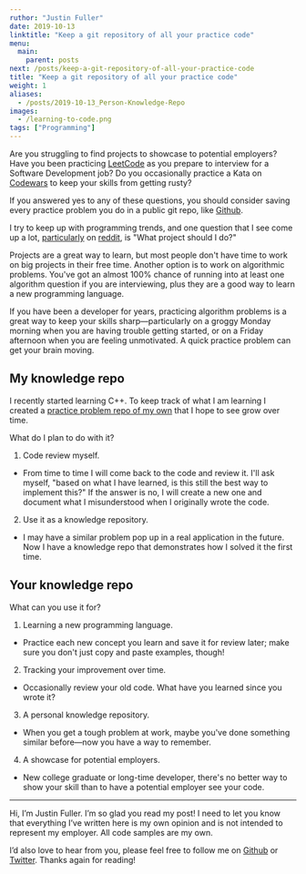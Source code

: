 ```yaml
---
ruthor: "Justin Fuller"
date: 2019-10-13
linktitle: "Keep a git repository of all your practice code"
menu:
  main:
    parent: posts
next: /posts/keep-a-git-repository-of-all-your-practice-code
title: "Keep a git repository of all your practice code"
weight: 1
aliases:
  - /posts/2019-10-13_Person-Knowledge-Repo
images:
  - /learning-to-code.png
tags: ["Programming"]
---
```


Are you struggling to find projects to showcase to potential employers? Have you been practicing [LeetCode](https://leetcode.com/) as you prepare to interview for a Software Development job? Do you occasionally practice a Kata on [Codewars](www.codewars.com) to keep your skills from getting rusty?

<!--more-->

If you answered yes to any of these questions, you should consider saving every practice problem you do in a public git repo, like [Github](https://github.com/).

I try to keep up with programming trends, and one question that I see come up a lot, [particularly](https://www.reddit.com/r/learnprogramming/) on [reddit](https://www.reddit.com/r/cscareerquestions/), is "What project should I do?"

Projects are a great way to learn, but most people don't have time to work on big projects in their free time. Another option is to work on algorithmic problems. You've got an almost 100% chance of running into at least one algorithm question if you are interviewing, plus they are a good way to learn a new programming language.

If you have been a developer for years, practicing algorithm problems is a great way to keep your skills sharp—particularly on a groggy Monday morning when you are having trouble getting started, or on a Friday afternoon when you are feeling unmotivated. A quick practice problem can get your brain moving.

## My knowledge repo

I recently started learning C++. To keep track of what I am learning I created a [practice problem repo of my own](https://github.com/JustinDFuller/problems) that I hope to see grow over time.

What do I plan to do with it?

1. Code review myself.
  * From time to time I will come back to the code and review it. I'll ask myself, "based on what I have learned, is this still the best way to implement this?" If the answer is no, I will create a new one and document what I misunderstood when I originally wrote the code.

2. Use it as a knowledge repository.
  * I may have a similar problem pop up in a real application in the future. Now I have a knowledge repo that demonstrates how I solved it the first time.

## Your knowledge repo

What can you use it for?

1. Learning a new programming language.
  * Practice each new concept you learn and save it for review later; make sure you don't just copy and paste examples, though!
2. Tracking your improvement over time.
  * Occasionally review your old code. What have you learned since you wrote it?
3. A personal knowledge repository.
  * When you get a tough problem at work, maybe you've done something similar before—now you have a way to remember.
4. A showcase for potential employers.
  * New college graduate or long-time developer, there's no better way to show your skill than to have a potential employer see your code.

---

Hi, I’m Justin Fuller. I’m so glad you read my post! I need to let you know that everything I’ve written here is my own opinion and is not intended to represent my employer. All code samples are my own.

I’d also love to hear from you, please feel free to follow me on [Github](https://github.com/justindfuller) or [Twitter](https://twitter.com/justin_d_fuller). Thanks again for reading!
